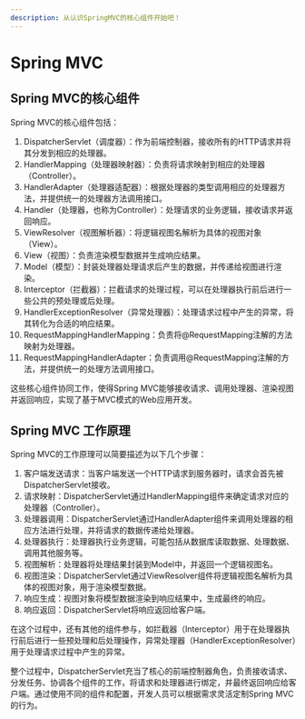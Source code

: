 ```yaml
---
description: 从认识SpringMVC的核心组件开始吧！
---
```


# Spring MVC

## Spring MVC的核心组件

Spring MVC的核心组件包括：

1. DispatcherServlet（调度器）：作为前端控制器，接收所有的HTTP请求并将其分发到相应的处理器。
2. HandlerMapping（处理器映射器）：负责将请求映射到相应的处理器（Controller）。
3. HandlerAdapter（处理器适配器）：根据处理器的类型调用相应的处理器方法，并提供统一的处理器方法调用接口。
4. Handler（处理器，也称为Controller）：处理请求的业务逻辑，接收请求并返回响应。
5. ViewResolver（视图解析器）：将逻辑视图名解析为具体的视图对象（View）。
6. View（视图）：负责渲染模型数据并生成响应结果。
7. Model（模型）：封装处理器处理请求后产生的数据，并传递给视图进行渲染。
8. Interceptor（拦截器）：拦截请求的处理过程，可以在处理器执行前后进行一些公共的预处理或后处理。
9. HandlerExceptionResolver（异常处理器）：处理请求过程中产生的异常，将其转化为合适的响应结果。
10. RequestMappingHandlerMapping：负责将@RequestMapping注解的方法映射为处理器。
11. RequestMappingHandlerAdapter：负责调用@RequestMapping注解的方法，并提供统一的处理方法调用接口。

这些核心组件协同工作，使得Spring MVC能够接收请求、调用处理器、渲染视图并返回响应，实现了基于MVC模式的Web应用开发。

## Spring MVC 工作原理 <a href="#springmvc-gong-zuo-yuan-li-le-jie-ma" id="springmvc-gong-zuo-yuan-li-le-jie-ma"></a>

Spring MVC的工作原理可以简要描述为以下几个步骤：

1. 客户端发送请求：当客户端发送一个HTTP请求到服务器时，请求会首先被DispatcherServlet接收。
2. 请求映射：DispatcherServlet通过HandlerMapping组件来确定请求对应的处理器（Controller）。
3. 处理器调用：DispatcherServlet通过HandlerAdapter组件来调用处理器的相应方法进行处理，并将请求的数据传递给处理器。
4. 处理器执行：处理器执行业务逻辑，可能包括从数据库读取数据、处理数据、调用其他服务等。
5. 视图解析：处理器将处理结果封装到Model中，并返回一个逻辑视图名。
6. 视图渲染：DispatcherServlet通过ViewResolver组件将逻辑视图名解析为具体的视图对象，用于渲染模型数据。
7. 响应生成：视图对象将模型数据渲染到响应结果中，生成最终的响应。
8. 响应返回：DispatcherServlet将响应返回给客户端。

在这个过程中，还有其他的组件参与，如拦截器（Interceptor）用于在处理器执行前后进行一些预处理和后处理操作，异常处理器（HandlerExceptionResolver）用于处理请求过程中产生的异常。

整个过程中，DispatcherServlet充当了核心的前端控制器角色，负责接收请求、分发任务、协调各个组件的工作，将请求和处理器进行绑定，并最终返回响应给客户端。通过使用不同的组件和配置，开发人员可以根据需求灵活定制Spring MVC的行为。
